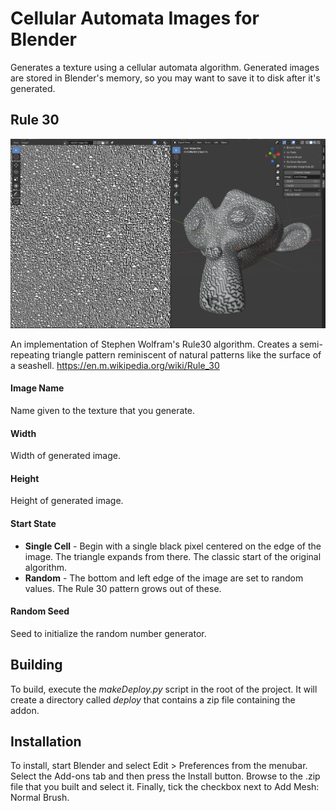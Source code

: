 # Cellular Automata Images for Blender

Generates a texture using a cellular automata algorithm.  Generated images are stored in Blender's memory, so you may want to save it to disk after it's generated.

## Rule 30

![Texture generated with Rule 30](doc/rule30Monkey.png)

An implementation of Stephen Wolfram's Rule30 algorithm.  Creates a semi-repeating triangle pattern reminiscent of natural patterns like the surface of a seashell.  https://en.m.wikipedia.org/wiki/Rule_30


#### Image Name
Name given to the texture that you generate.

#### Width
Width of generated image.

#### Height
Height of generated image.

#### Start State
- **Single Cell** - Begin with a single black pixel centered on the edge of the image.  The triangle expands from there.  The classic start of the original algorithm.
- **Random** - The bottom and left edge of the image are set to random values.  The Rule 30 pattern grows out of these.

#### Random Seed

Seed to initialize the random number generator.



## Building

To build, execute the *makeDeploy.py* script in the root of the project.  It will create a directory called *deploy* that contains a zip file containing the addon.

## Installation

To install, start Blender and select Edit > Preferences from the menubar.  Select the Add-ons tab and then press the Install button.  Browse to the .zip file that you built and select it.  Finally, tick the checkbox next to Add Mesh: Normal Brush.




